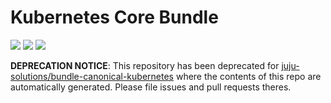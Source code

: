 # Kubernetes Core Bundle

![](https://img.shields.io/badge/release-beta-yellow.svg) ![](https://img.shields.io/badge/kubernetes-1.5.2-brightgreen.svg) ![](https://img.shields.io/badge/juju-2.0+-brightgreen.svg)

**DEPRECATION NOTICE**: This repository has been deprecated for [juju-solutions/bundle-canonical-kubernetes](https://github.com/juju-solutions/bundle-canonical-kubernetes) where the contents of this repo are automatically generated. Please file issues and pull requests theres.
